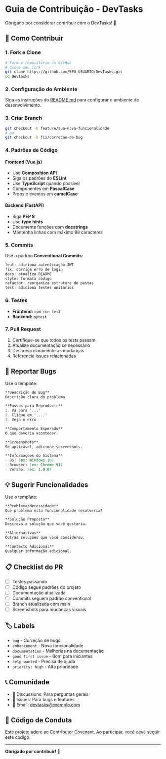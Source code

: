 # Guia de Contribuição - DevTasks

Obrigado por considerar contribuir com o DevTasks! 🎉

## 🤝 Como Contribuir

### 1. Fork e Clone
```bash
# Fork o repositório no GitHub
# Clone seu fork
git clone https://github.com/SEU-USUARIO/DevTasks.git
cd DevTasks
```

### 2. Configuração do Ambiente
Siga as instruções do [README.md](README.md) para configurar o ambiente de desenvolvimento.

### 3. Criar Branch
```bash
git checkout -b feature/sua-nova-funcionalidade
# ou
git checkout -b fix/correcao-de-bug
```

### 4. Padrões de Código

#### Frontend (Vue.js)
- Use **Composition API**
- Siga os padrões do **ESLint**
- Use **TypeScript** quando possível
- Componentes em **PascalCase**
- Props e eventos em **camelCase**

#### Backend (FastAPI)
- Siga **PEP 8**
- Use **type hints**
- Documente funções com **docstrings**
- Mantenha linhas com máximo 88 caracteres

### 5. Commits
Use o padrão **Conventional Commits**:
```bash
feat: adiciona autenticação JWT
fix: corrige erro de login
docs: atualiza README
style: formata código
refactor: reorganiza estrutura de pastas
test: adiciona testes unitários
```

### 6. Testes
- **Frontend:** `npm run test`
- **Backend:** `pytest`

### 7. Pull Request
1. Certifique-se que todos os tests passam
2. Atualize documentação se necessário
3. Descreva claramente as mudanças
4. Referencie issues relacionadas

## 🐛 Reportar Bugs

Use o template:
```markdown
**Descrição do Bug**
Descrição clara do problema.

**Passos para Reproduzir**
1. Vá para '...'
2. Clique em '....'
3. Veja o erro

**Comportamento Esperado**
O que deveria acontecer.

**Screenshots**
Se aplicável, adicione screenshots.

**Informações do Sistema**
- OS: [ex: Windows 10]
- Browser: [ex: Chrome 91]
- Versão: [ex: 1.0.0]
```

## 💡 Sugerir Funcionalidades

Use o template:
```markdown
**Problema/Necessidade**
Que problema esta funcionalidade resolveria?

**Solução Proposta**
Descreva a solução que você gostaria.

**Alternativas**
Outras soluções que você considerou.

**Contexto Adicional**
Qualquer informação adicional.
```

## 📋 Checklist do PR

- [ ] Testes passando
- [ ] Código segue padrões do projeto
- [ ] Documentação atualizada
- [ ] Commits seguem padrão conventional
- [ ] Branch atualizada com main
- [ ] Screenshots para mudanças visuais

## 🏷️ Labels

- `bug` - Correção de bugs
- `enhancement` - Nova funcionalidade
- `documentation` - Melhorias na documentação
- `good first issue` - Bom para iniciantes
- `help wanted` - Precisa de ajuda
- `priority: high` - Alta prioridade

## 📞 Comunidade

- 💬 Discussions: Para perguntas gerais
- 🐛 Issues: Para bugs e features
- 📧 Email: devtasks@exemplo.com

## 📄 Código de Conduta

Este projeto adere ao [Contributor Covenant](https://www.contributor-covenant.org/). 
Ao participar, você deve seguir este código.

---

**Obrigado por contribuir! 🚀**